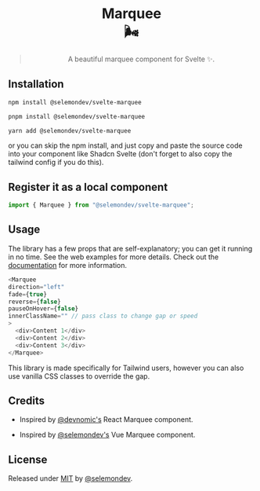 <div align="center">

# Marquee <br> 🌬️

> A beautiful marquee component for Svelte ✨.

</div>

## Installation

```bash [npm]
npm install @selemondev/svelte-marquee
```

```bash [pnpm]
pnpm install @selemondev/svelte-marquee
```

```bash [yarn]
yarn add @selemondev/svelte-marquee
```

or you can skip the npm install, and just copy and paste the source code into your component like Shadcn Svelte (don't forget to also copy the tailwind config if you do this).


## Register it as a local component

```js
import { Marquee } from "@selemondev/svelte-marquee";
```

## Usage

The library has a few props that are self-explanatory; you can get it running in no time. See the web examples for more details. Check out the [documentation](https://svelte-marquee.vercel.app) for more information.

```js
<Marquee 
direction="left" 
fade={true}
reverse={false}
pauseOnHover={false}
innerClassName="" // pass class to change gap or speed
>
  <div>Content 1</div>
  <div>Content 2</div>
  <div>Content 3</div>
</Marquee>
```

This library is made specifically for Tailwind users, however you can also use vanilla CSS classes to override the gap.

## Credits

- Inspired by [@devnomic's](https://github.com/devnomic) React Marquee component.

- Inspired by [@selemondev's](https://github.com/selemondev) Vue Marquee component.

## License

Released under [MIT](/LICENSE) by [@selemondev](https://github.com/selemondev).

